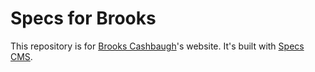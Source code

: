 # Specs for Brooks

This repository is for [Brooks Cashbaugh](brookscashbaugh.com)'s website. It's built with [Specs CMS](https://github.com/rmavis/cms).
